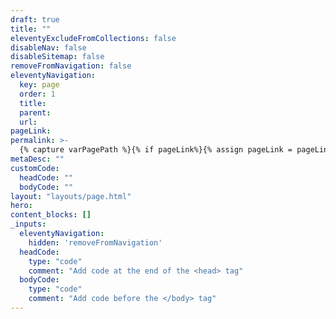 ```yaml
---
draft: true
title: ""
eleventyExcludeFromCollections: false
disableNav: false
disableSitemap: false
removeFromNavigation: false
eleventyNavigation:
  key: page
  order: 1
  title:
  parent:
  url:
pageLink: 
permalink: >-
  {% capture varPagePath %}{% if pageLink%}{% assign pageLink = pageLink | slugify%}{{  page.filePathStem |fileSubstringFilter | append: pageLink }}{% else %}{% assign title = title | slugify%}{{  page.filePathStem |fileSubstringFilter | append: title }}{% endif %}{% endcapture %}{% if pagination.pageNumber > 0 %}/{{varPagePath | strip}}{% if pagination.pageNumber > 0 %}/page/{{ pagination.pageNumber }}{% endif %}{% else %}/{{varPagePath | strip}}{% endif %}/index.html
metaDesc: ""
customCode:
  headCode: ""
  bodyCode: ""
layout: "layouts/page.html"
hero:
content_blocks: []
_inputs:
  eleventyNavigation:
    hidden: 'removeFromNavigation'
  headCode:
    type: "code"
    comment: "Add code at the end of the <head> tag"
  bodyCode:
    type: "code"
    comment: "Add code before the </body> tag"
---
```

